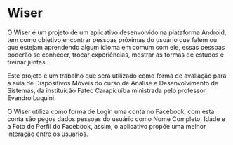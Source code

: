 # Wiser

O Wiser é um projeto de um aplicativo desenvolvido na plataforma Android, tem como objetivo encontrar pessoas próximas do usuário que falem ou que estejam aprendendo algum idioma em comum com ele, essas pessoas poderão se conhecer, trocar experiências, mostrar as formas de estudos e treinar juntas.

Este projeto é um trabalho que será utilizado como forma de avaliação para a aula de Dispositivos Móveis do curso de Análise e Desenvolvimento de Sistemas, da instituição Fatec Carapicuíba ministrada pelo professor Evandro Luquini.

O Wiser utiliza como forma de Login uma conta no Facebook, com esta conta são pegos dados pessoas do usuário como Nome Completo, Idade e a Foto de Perfil do Facebook, assim, o aplicativo propõe uma melhor interação entre os usuários.
